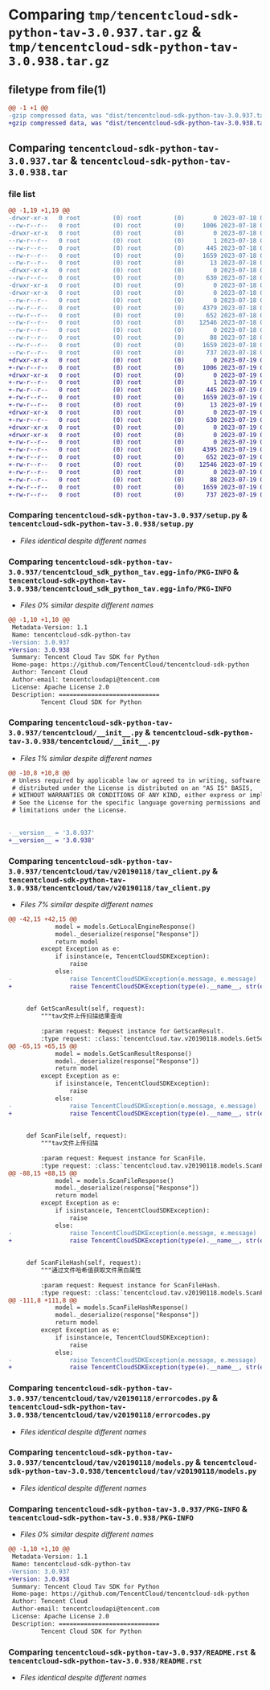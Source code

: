 # Comparing `tmp/tencentcloud-sdk-python-tav-3.0.937.tar.gz` & `tmp/tencentcloud-sdk-python-tav-3.0.938.tar.gz`

## filetype from file(1)

```diff
@@ -1 +1 @@
-gzip compressed data, was "dist/tencentcloud-sdk-python-tav-3.0.937.tar", last modified: Tue Jul 18 00:30:58 2023, max compression
+gzip compressed data, was "dist/tencentcloud-sdk-python-tav-3.0.938.tar", last modified: Wed Jul 19 00:48:23 2023, max compression
```

## Comparing `tencentcloud-sdk-python-tav-3.0.937.tar` & `tencentcloud-sdk-python-tav-3.0.938.tar`

### file list

```diff
@@ -1,19 +1,19 @@
-drwxr-xr-x   0 root         (0) root         (0)        0 2023-07-18 00:30:58.000000 tencentcloud-sdk-python-tav-3.0.937/
--rw-r--r--   0 root         (0) root         (0)     1006 2023-07-18 00:30:58.000000 tencentcloud-sdk-python-tav-3.0.937/setup.py
-drwxr-xr-x   0 root         (0) root         (0)        0 2023-07-18 00:30:58.000000 tencentcloud-sdk-python-tav-3.0.937/tencentcloud_sdk_python_tav.egg-info/
--rw-r--r--   0 root         (0) root         (0)        1 2023-07-18 00:30:58.000000 tencentcloud-sdk-python-tav-3.0.937/tencentcloud_sdk_python_tav.egg-info/dependency_links.txt
--rw-r--r--   0 root         (0) root         (0)      445 2023-07-18 00:30:58.000000 tencentcloud-sdk-python-tav-3.0.937/tencentcloud_sdk_python_tav.egg-info/SOURCES.txt
--rw-r--r--   0 root         (0) root         (0)     1659 2023-07-18 00:30:58.000000 tencentcloud-sdk-python-tav-3.0.937/tencentcloud_sdk_python_tav.egg-info/PKG-INFO
--rw-r--r--   0 root         (0) root         (0)       13 2023-07-18 00:30:58.000000 tencentcloud-sdk-python-tav-3.0.937/tencentcloud_sdk_python_tav.egg-info/top_level.txt
-drwxr-xr-x   0 root         (0) root         (0)        0 2023-07-18 00:30:58.000000 tencentcloud-sdk-python-tav-3.0.937/tencentcloud/
--rw-r--r--   0 root         (0) root         (0)      630 2023-07-18 00:30:58.000000 tencentcloud-sdk-python-tav-3.0.937/tencentcloud/__init__.py
-drwxr-xr-x   0 root         (0) root         (0)        0 2023-07-18 00:30:58.000000 tencentcloud-sdk-python-tav-3.0.937/tencentcloud/tav/
-drwxr-xr-x   0 root         (0) root         (0)        0 2023-07-18 00:30:58.000000 tencentcloud-sdk-python-tav-3.0.937/tencentcloud/tav/v20190118/
--rw-r--r--   0 root         (0) root         (0)        0 2023-07-18 00:30:58.000000 tencentcloud-sdk-python-tav-3.0.937/tencentcloud/tav/v20190118/__init__.py
--rw-r--r--   0 root         (0) root         (0)     4379 2023-07-18 00:30:58.000000 tencentcloud-sdk-python-tav-3.0.937/tencentcloud/tav/v20190118/tav_client.py
--rw-r--r--   0 root         (0) root         (0)      652 2023-07-18 00:30:58.000000 tencentcloud-sdk-python-tav-3.0.937/tencentcloud/tav/v20190118/errorcodes.py
--rw-r--r--   0 root         (0) root         (0)    12546 2023-07-18 00:30:58.000000 tencentcloud-sdk-python-tav-3.0.937/tencentcloud/tav/v20190118/models.py
--rw-r--r--   0 root         (0) root         (0)        0 2023-07-18 00:30:58.000000 tencentcloud-sdk-python-tav-3.0.937/tencentcloud/tav/__init__.py
--rw-r--r--   0 root         (0) root         (0)       88 2023-07-18 00:30:58.000000 tencentcloud-sdk-python-tav-3.0.937/setup.cfg
--rw-r--r--   0 root         (0) root         (0)     1659 2023-07-18 00:30:58.000000 tencentcloud-sdk-python-tav-3.0.937/PKG-INFO
--rw-r--r--   0 root         (0) root         (0)      737 2023-07-18 00:30:58.000000 tencentcloud-sdk-python-tav-3.0.937/README.rst
+drwxr-xr-x   0 root         (0) root         (0)        0 2023-07-19 00:48:23.000000 tencentcloud-sdk-python-tav-3.0.938/
+-rw-r--r--   0 root         (0) root         (0)     1006 2023-07-19 00:48:23.000000 tencentcloud-sdk-python-tav-3.0.938/setup.py
+drwxr-xr-x   0 root         (0) root         (0)        0 2023-07-19 00:48:23.000000 tencentcloud-sdk-python-tav-3.0.938/tencentcloud_sdk_python_tav.egg-info/
+-rw-r--r--   0 root         (0) root         (0)        1 2023-07-19 00:48:23.000000 tencentcloud-sdk-python-tav-3.0.938/tencentcloud_sdk_python_tav.egg-info/dependency_links.txt
+-rw-r--r--   0 root         (0) root         (0)      445 2023-07-19 00:48:23.000000 tencentcloud-sdk-python-tav-3.0.938/tencentcloud_sdk_python_tav.egg-info/SOURCES.txt
+-rw-r--r--   0 root         (0) root         (0)     1659 2023-07-19 00:48:23.000000 tencentcloud-sdk-python-tav-3.0.938/tencentcloud_sdk_python_tav.egg-info/PKG-INFO
+-rw-r--r--   0 root         (0) root         (0)       13 2023-07-19 00:48:23.000000 tencentcloud-sdk-python-tav-3.0.938/tencentcloud_sdk_python_tav.egg-info/top_level.txt
+drwxr-xr-x   0 root         (0) root         (0)        0 2023-07-19 00:48:23.000000 tencentcloud-sdk-python-tav-3.0.938/tencentcloud/
+-rw-r--r--   0 root         (0) root         (0)      630 2023-07-19 00:48:23.000000 tencentcloud-sdk-python-tav-3.0.938/tencentcloud/__init__.py
+drwxr-xr-x   0 root         (0) root         (0)        0 2023-07-19 00:48:23.000000 tencentcloud-sdk-python-tav-3.0.938/tencentcloud/tav/
+drwxr-xr-x   0 root         (0) root         (0)        0 2023-07-19 00:48:23.000000 tencentcloud-sdk-python-tav-3.0.938/tencentcloud/tav/v20190118/
+-rw-r--r--   0 root         (0) root         (0)        0 2023-07-19 00:48:23.000000 tencentcloud-sdk-python-tav-3.0.938/tencentcloud/tav/v20190118/__init__.py
+-rw-r--r--   0 root         (0) root         (0)     4395 2023-07-19 00:48:23.000000 tencentcloud-sdk-python-tav-3.0.938/tencentcloud/tav/v20190118/tav_client.py
+-rw-r--r--   0 root         (0) root         (0)      652 2023-07-19 00:48:23.000000 tencentcloud-sdk-python-tav-3.0.938/tencentcloud/tav/v20190118/errorcodes.py
+-rw-r--r--   0 root         (0) root         (0)    12546 2023-07-19 00:48:23.000000 tencentcloud-sdk-python-tav-3.0.938/tencentcloud/tav/v20190118/models.py
+-rw-r--r--   0 root         (0) root         (0)        0 2023-07-19 00:48:23.000000 tencentcloud-sdk-python-tav-3.0.938/tencentcloud/tav/__init__.py
+-rw-r--r--   0 root         (0) root         (0)       88 2023-07-19 00:48:23.000000 tencentcloud-sdk-python-tav-3.0.938/setup.cfg
+-rw-r--r--   0 root         (0) root         (0)     1659 2023-07-19 00:48:23.000000 tencentcloud-sdk-python-tav-3.0.938/PKG-INFO
+-rw-r--r--   0 root         (0) root         (0)      737 2023-07-19 00:48:23.000000 tencentcloud-sdk-python-tav-3.0.938/README.rst
```

### Comparing `tencentcloud-sdk-python-tav-3.0.937/setup.py` & `tencentcloud-sdk-python-tav-3.0.938/setup.py`

 * *Files identical despite different names*

### Comparing `tencentcloud-sdk-python-tav-3.0.937/tencentcloud_sdk_python_tav.egg-info/PKG-INFO` & `tencentcloud-sdk-python-tav-3.0.938/tencentcloud_sdk_python_tav.egg-info/PKG-INFO`

 * *Files 0% similar despite different names*

```diff
@@ -1,10 +1,10 @@
 Metadata-Version: 1.1
 Name: tencentcloud-sdk-python-tav
-Version: 3.0.937
+Version: 3.0.938
 Summary: Tencent Cloud Tav SDK for Python
 Home-page: https://github.com/TencentCloud/tencentcloud-sdk-python
 Author: Tencent Cloud
 Author-email: tencentcloudapi@tencent.com
 License: Apache License 2.0
 Description: ============================
         Tencent Cloud SDK for Python
```

### Comparing `tencentcloud-sdk-python-tav-3.0.937/tencentcloud/__init__.py` & `tencentcloud-sdk-python-tav-3.0.938/tencentcloud/__init__.py`

 * *Files 1% similar despite different names*

```diff
@@ -10,8 +10,8 @@
 # Unless required by applicable law or agreed to in writing, software
 # distributed under the License is distributed on an "AS IS" BASIS,
 # WITHOUT WARRANTIES OR CONDITIONS OF ANY KIND, either express or implied.
 # See the License for the specific language governing permissions and
 # limitations under the License.
 
 
-__version__ = '3.0.937'
+__version__ = '3.0.938'
```

### Comparing `tencentcloud-sdk-python-tav-3.0.937/tencentcloud/tav/v20190118/tav_client.py` & `tencentcloud-sdk-python-tav-3.0.938/tencentcloud/tav/v20190118/tav_client.py`

 * *Files 7% similar despite different names*

```diff
@@ -42,15 +42,15 @@
             model = models.GetLocalEngineResponse()
             model._deserialize(response["Response"])
             return model
         except Exception as e:
             if isinstance(e, TencentCloudSDKException):
                 raise
             else:
-                raise TencentCloudSDKException(e.message, e.message)
+                raise TencentCloudSDKException(type(e).__name__, str(e))
 
 
     def GetScanResult(self, request):
         """tav文件上传扫描结果查询
 
         :param request: Request instance for GetScanResult.
         :type request: :class:`tencentcloud.tav.v20190118.models.GetScanResultRequest`
@@ -65,15 +65,15 @@
             model = models.GetScanResultResponse()
             model._deserialize(response["Response"])
             return model
         except Exception as e:
             if isinstance(e, TencentCloudSDKException):
                 raise
             else:
-                raise TencentCloudSDKException(e.message, e.message)
+                raise TencentCloudSDKException(type(e).__name__, str(e))
 
 
     def ScanFile(self, request):
         """tav文件上传扫描
 
         :param request: Request instance for ScanFile.
         :type request: :class:`tencentcloud.tav.v20190118.models.ScanFileRequest`
@@ -88,15 +88,15 @@
             model = models.ScanFileResponse()
             model._deserialize(response["Response"])
             return model
         except Exception as e:
             if isinstance(e, TencentCloudSDKException):
                 raise
             else:
-                raise TencentCloudSDKException(e.message, e.message)
+                raise TencentCloudSDKException(type(e).__name__, str(e))
 
 
     def ScanFileHash(self, request):
         """通过文件哈希值获取文件黑白属性
 
         :param request: Request instance for ScanFileHash.
         :type request: :class:`tencentcloud.tav.v20190118.models.ScanFileHashRequest`
@@ -111,8 +111,8 @@
             model = models.ScanFileHashResponse()
             model._deserialize(response["Response"])
             return model
         except Exception as e:
             if isinstance(e, TencentCloudSDKException):
                 raise
             else:
-                raise TencentCloudSDKException(e.message, e.message)
+                raise TencentCloudSDKException(type(e).__name__, str(e))
```

### Comparing `tencentcloud-sdk-python-tav-3.0.937/tencentcloud/tav/v20190118/errorcodes.py` & `tencentcloud-sdk-python-tav-3.0.938/tencentcloud/tav/v20190118/errorcodes.py`

 * *Files identical despite different names*

### Comparing `tencentcloud-sdk-python-tav-3.0.937/tencentcloud/tav/v20190118/models.py` & `tencentcloud-sdk-python-tav-3.0.938/tencentcloud/tav/v20190118/models.py`

 * *Files identical despite different names*

### Comparing `tencentcloud-sdk-python-tav-3.0.937/PKG-INFO` & `tencentcloud-sdk-python-tav-3.0.938/PKG-INFO`

 * *Files 0% similar despite different names*

```diff
@@ -1,10 +1,10 @@
 Metadata-Version: 1.1
 Name: tencentcloud-sdk-python-tav
-Version: 3.0.937
+Version: 3.0.938
 Summary: Tencent Cloud Tav SDK for Python
 Home-page: https://github.com/TencentCloud/tencentcloud-sdk-python
 Author: Tencent Cloud
 Author-email: tencentcloudapi@tencent.com
 License: Apache License 2.0
 Description: ============================
         Tencent Cloud SDK for Python
```

### Comparing `tencentcloud-sdk-python-tav-3.0.937/README.rst` & `tencentcloud-sdk-python-tav-3.0.938/README.rst`

 * *Files identical despite different names*

